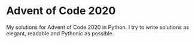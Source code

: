 # **Advent of Code 2020**

My solutions for Advent of Code 2020 in Python.
I try to write solutions as elegant, readable and Pythonic as possible.